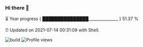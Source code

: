 ### Hi there 👋

⏳ Year progress { ███████████████_______________ } 51.37 %

⏰ Updated on 2021-07-14 00:31:09 with Shell.

![build](https://github.com/shenxianpeng/shenxianpeng/workflows/build/badge.svg) ![Profile views](https://gpvc.arturio.dev/shenxianpeng)